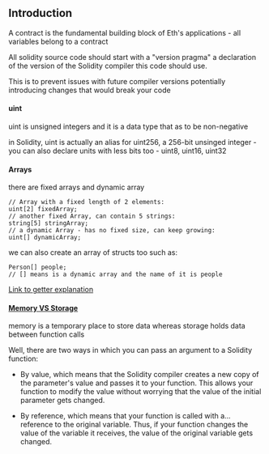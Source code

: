 ## Introduction 
A contract is the fundamental building block of Eth's applications - all variables belong to a contract
  
All solidity source code should start with a "version pragma" a declaration of the
version of the Solidity compiler this code should use. 
  
This is to prevent issues with future compiler versions potentially introducing changes that would break your code

#### uint
uint is unsigned integers and it is a data type that as to be non-negative 

in Solidity, uint is actually an alias for uint256, a 256-bit unsinged integer - you can also declare units with less bits too - uint8, uint16, uint32

#### Arrays 

there are fixed arrays and dynamic array 
```` solidity
// Array with a fixed length of 2 elements:
uint[2] fixedArray;
// another fixed Array, can contain 5 strings:
string[5] stringArray;
// a dynamic Array - has no fixed size, can keep growing:
uint[] dynamicArray;
````
we can also create an array of structs too such as: 
```` solidity 
Person[] people; 
// [] means is a dynamic array and the name of it is people
````

<a href = "http://extropy.foundation/workshops/bootcamp/soliditytutorial.html#:~:text=Definiton%20%3A%20In%20Solidity%2C%20a%20getter,between%20parentheses%20for%20example%20(%20uint%20)"> Link to getter explanation </a>

#### <a href ="https://www.geeksforgeeks.org/storage-vs-memory-in-solidity/#:~:text=Much%20like%20RAM%2C%20Memory%20in,off%20for%20the%20next%20execution."> Memory VS Storage </a>
memory is a temporary place to store data whereas storage holds data between function calls 

Well, there are two ways in which you can pass an argument to a Solidity function:

- By value, which means that the Solidity compiler creates a new copy of the
parameter's value and passes it to your function. This allows your function to
modify the value without worrying that the value of the initial parameter gets changed.

- By reference, which means that your function is called with a... reference to the
original variable. Thus, if your function changes the value of the variable it
receives, the value of the original variable gets changed.










